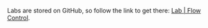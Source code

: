 <br><br>

Labs are stored on GitHub, so follow the link to get there: [Lab | Flow Control](https://github.com/data-bootcamp-v4/lab-python-flow-control).
